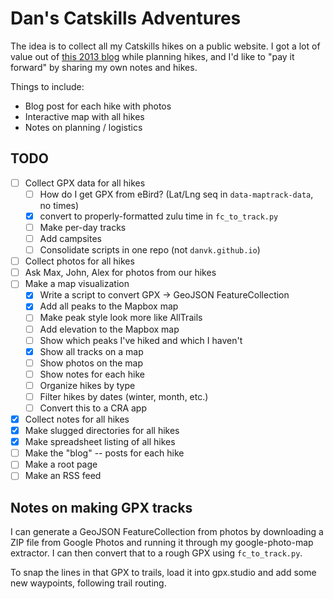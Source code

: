 # Dan's Catskills Adventures

The idea is to collect all my Catskills hikes on a public website. I got a lot of value out of [this 2013 blog][1] while planning hikes, and I'd like to "pay it forward" by sharing my own notes and hikes.

Things to include:

- Blog post for each hike with photos
- Interactive map with all hikes
- Notes on planning / logistics

## TODO

- [ ] Collect GPX data for all hikes
  - [ ] How do I get GPX from eBird? (Lat/Lng seq in `data-maptrack-data`, no times)
  - [x] convert to properly-formatted zulu time in `fc_to_track.py`
  - [ ] Make per-day tracks
  - [ ] Add campsites
  - [ ] Consolidate scripts in one repo (not `danvk.github.io`)
- [ ] Collect photos for all hikes
- [ ] Ask Max, John, Alex for photos from our hikes
- [ ] Make a map visualization
  - [x] Write a script to convert GPX -> GeoJSON FeatureCollection
  - [x] Add all peaks to the Mapbox map
  - [ ] Make peak style look more like AllTrails
  - [ ] Add elevation to the Mapbox map
  - [ ] Show which peaks I've hiked and which I haven't
  - [x] Show all tracks on a map
  - [ ] Show photos on the map
  - [ ] Show notes for each hike
  - [ ] Organize hikes by type
  - [ ] Filter hikes by dates (winter, month, etc.)
  - [ ] Convert this to a CRA app
- [x] Collect notes for all hikes
- [x] Make slugged directories for all hikes
- [x] Make spreadsheet listing of all hikes
- [ ] Make the "blog" -- posts for each hike
- [ ] Make a root page
- [ ] Make an RSS feed

## Notes on making GPX tracks

I can generate a GeoJSON FeatureCollection from photos by downloading a ZIP file from Google Photos and running it through my google-photo-map extractor. I can then convert that to a rough GPX using `fc_to_track.py`.

To snap the lines in that GPX to trails, load it into gpx.studio and add some new waypoints, following trail routing.

[1]: https://www.njnyhikes.com/p/map.html
